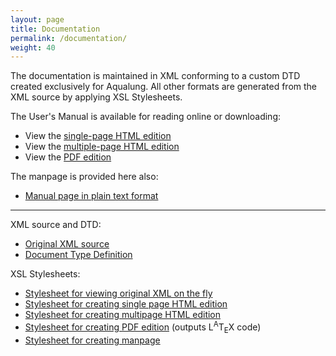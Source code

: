 ```yaml
---
layout: page
title: Documentation
permalink: /documentation/
weight: 40
---
```


<p>The documentation is maintained in XML conforming to a custom DTD
created exclusively for Aqualung. All other formats are generated from
the XML source by applying XSL Stylesheets.</p>

<p>The User's Manual is available for reading online or downloading:</p>

<ul>

  <li>View the <a href="{{ site.baseurl }}/manual/aqualung-doc.html">single-page HTML
  edition</a></li>

  <li>View the <a href="{{ site.baseurl }}/manual/index.html">multiple-page HTML
  edition</a></li>

  <li>View the <a href="{{ site.baseurl }}/manual/aqualung-doc.pdf">PDF edition</a></li>

</ul>

<p>The manpage is provided here also:</p>

<ul>
  <li><a href="{{ site.baseurl }}/manual/aqualung.1.txt">Manual page in plain text format</a></li>
</ul>

<hr>

<p>XML source and DTD:</p>

<ul>
  <li><a href="{{ site.baseurl }}/manual/aqualung-doc.xml">Original XML source</a></li>
  <li><a href="{{ site.baseurl }}/manual/aqualung-doc.dtd">Document Type Definition</a></li>
</ul>

<p>XSL Stylesheets:</p>

<ul>

  <li><a href="{{ site.baseurl }}/manual/aqualung-xhtml-view.xsl">Stylesheet for viewing
  original XML on the fly</a></li>

  <li><a href="{{ site.baseurl }}/manual/aqualung-xhtml.xsl">Stylesheet for creating
  single page HTML edition</a></li>

  <li><a href="{{ site.baseurl }}/manual/aqualung-xhtml-multipage.xsl">Stylesheet for
  creating multipage HTML edition</a></li>

  <li><a href="{{ site.baseurl }}/manual/aqualung-latex.xsl">Stylesheet for creating PDF
  edition</a> (outputs <span class="latex">L<sup>A</sup>T<sub>E</sub>X</span> code)</li>

  <li><a href="{{ site.baseurl }}/manual/aqualung-man.xsl">Stylesheet for creating
  manpage</a></li>

</ul>
